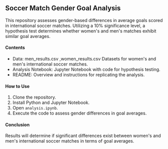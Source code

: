 ## Soccer Match Gender Goal Analysis

This repository assesses gender-based differences in average goals scored in international soccer matches. Utilizing a 10% significance level, a hypothesis test determines whether women's and men's matches exhibit similar goal averages.

#### Contents
- Data: men_results.csv ,women_results.csv Datasets for women's and men's international soccer matches.
- Analysis Notebook: Jupyter Notebook with code for hypothesis testing.
- README: Overview and instructions for replicating the analysis.

#### How to Use
1. Clone the repository.
2. Install Python and Jupyter Notebook.
3. Open `analysis.ipynb`.
4. Execute the code to assess gender differences in goal averages.

#### Conclusion
Results will determine if significant differences exist between women's and men's international soccer matches in terms of goal averages.
